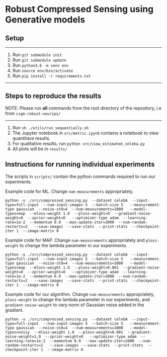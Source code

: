 # Robust Compressed Sensing using Generative models

## Setup
---
1. Run ```git submodule init```
1. Run ```git submodule update```
1. Run ```python3.6 -m venv env```
1. Run ```source env/bin/activate```
1. Run ```pip install -r requirements.txt```

---

## Steps to reproduce the results
NOTE: Please run **all** commands from the root directory of the repository, i.e from ```csgm-robust-neurips/```

---

1. Run ```sh ./utils/run_sequentially.sh```
1. The Jupyter notebook in ```src/metric.ipynb``` contains a notebook to view quantitave results.
1. For qualitative results, run ```python src/view_estimated_celeba.py```
1. All plots will be in ```results/```

## Instructions for running individual experiments
The scripts in ```scripts/``` contain the python commands required to run our experiments.

Example code for ML. Change ```num-measurements``` appropriately. 

```
python -u ./src/compressed_sensing.py  --dataset celebA  --input-type=full-input  --num-input-images 5  --batch-size 5   --measurement-type gaussian  --noise-std=4  --num-measurements=1000   --model-types=map  --mloss-weight 1.0  --ploss-weight=0  --gradient-noise-weight=0  --zprior-weight=0   --optimizer-type adam  --learning-rate=1e-2  --momentum 0.9  --max-update-iter=2000  --num-random-restarts=2   --save-images  --save-stats  --print-stats  --checkpoint-iter 1  --image-matrix 0
```
Example code for MAP. Change ```num-measurements``` appropriately and ```ploss-weight``` to change the lambda parameter in our experiments.

```
python -u ./src/compressed_sensing.py  --dataset celebA  --input-type=full-input  --num-input-images 5  --batch-size 5   --measurement-type gaussian  --noise-std=4  --num-measurements=1000   --model-types=map  --mloss-weight 1.0  --ploss-weight=0.001  --gradient-noise-weight=0  --zprior-weight=0   --optimizer-type adam  --learning-rate=1e-2  --momentum 0.9  --max-update-iter=2000  --num-random-restarts=2   --save-images  --save-stats  --print-stats  --checkpoint-iter 1  --image-matrix 0 
```
Example code for our algorithm. Change ```num-measurements``` appropriately,  ```ploss-weight``` to change the lambda parameter in our experiments, and ```gradient-noise-weight``` to vary norm of Gaussian noise added in the gradient.


```
python -u ./src/compressed_sensing.py  --dataset celebA  --input-type=full-input  --num-input-images 5  --batch-size 5   --measurement-type gaussian  --noise-std=4  --num-measurements=1000   --model-types=noisy  --mloss-weight 1.0  --ploss-weight=0.001  --gradient-noise-weight=1.0  --zprior-weight=0   --optimizer-type adam  --learning-rate=1e-2  --momentum 0.9  --max-update-iter=2000  --num-random-restarts=2   --save-images  --save-stats  --print-stats  --checkpoint-iter 1  --image-matrix 0
```
